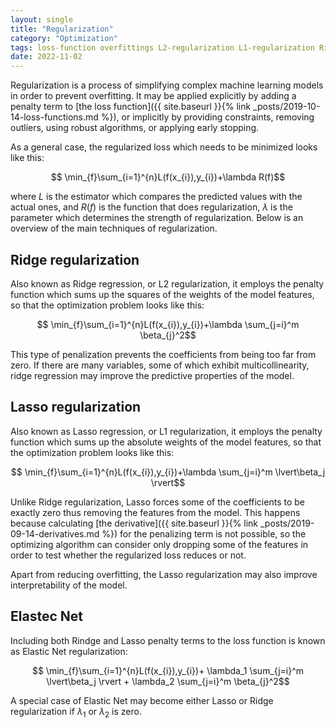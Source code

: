 ```yaml
---
layout: single
title: "Regularization"
category: "Optimization"
tags: loss-function overfittings L2-regularization L1-regularization Ridge-regularization Lasso-regularization Ridge-regression Lasso-regression Elastic-Net
date: 2022-11-02
---
```


Regularization is a process of simplifying complex machine learning models in order to prevent overfitting. It may be applied explicitly by adding a penalty term to [the loss function]({{ site.baseurl }}{% link _posts/2019-10-14-loss-functions.md %}), or implicitly by providing constraints, removing outliers, using robust algorithms, or applying early stopping.

As a general case, the regularized loss which needs to be minimized looks like this:

$$ \min_{f}\sum_{i=1}^{n}L(f(x_{i}),y_{i})+\lambda R(f)$$

where $L$ is the estimator which compares the predicted values with the actual ones, and $R(f)$ is the function that does regularization, $\lambda$ is the parameter which determines the strength of regularization. Below is an overview of the main techniques of regularization.

## Ridge regularization

Also known as Ridge regression, or L2 regularization, it employs the penalty function which sums up the squares of the weights of the model features, so that the optimization problem looks like this:

$$ \min_{f}\sum_{i=1}^{n}L(f(x_{i}),y_{i})+\lambda \sum_{j=i}^m \beta_{j}^2$$

This type of penalization prevents the coefficients from being too far from zero. If there are many variables, some of which exhibit multicollinearity, ridge regression may improve the predictive properties of the model.

## Lasso regularization

Also known as Lasso regression, or L1 regularization, it employs the penalty function which sums up the absolute weights of the model features, so that the optimization problem looks like this:

$$ \min_{f}\sum_{i=1}^{n}L(f(x_{i}),y_{i})+\lambda \sum_{j=i}^m \lvert\beta_j \rvert$$

Unlike Ridge regularization, Lasso forces some of the coefficients to be exactly zero thus removing the features from the model. This happens because calculating [the derivative]({{ site.baseurl }}{% link _posts/2019-09-14-derivatives.md %}) for the penalizing term is not possible, so the optimizing algorithm can consider only dropping some of the features in order to test whether the regularized loss reduces or not.

Apart from reducing overfitting, the Lasso regularization may also improve interpretability of the model.

## Elastec Net

Including both Rindge and Lasso penalty terms to the loss function is known as Elastic Net regularization:

$$ \min_{f}\sum_{i=1}^{n}L(f(x_{i}),y_{i})+ \lambda_1 \sum_{j=i}^m \lvert\beta_j \rvert + \lambda_2 \sum_{j=i}^m \beta_{j}^2$$

A special case of Elastic Net may become either Lasso or Ridge regularization if $\lambda_1$ or $\lambda_2$ is zero.